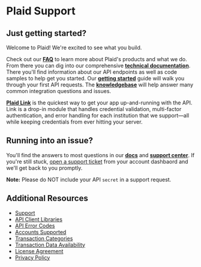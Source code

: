 # Plaid Support

## Just getting started?

Welcome to Plaid! We're excited to see what you build.

Check out our [**FAQ**][11] to learn more about Plaid's products and what we do. From there you can dig into our comprehensive [**technical documentation**][2]. There you'll find information about our API endpoints as well as code samples to help get you started. Our [**getting started**][12] guide will walk you through your first API requests. The [**knowledgebase**][14] will help answer many common integration questions and issues.

[**Plaid Link**][1] is the quickest way to get your app up-and-running with the API. Link is a drop-in module that handles credential validation, multi-factor authentication, and error handling for each institution that we support—all while keeping credentials from ever hitting your server.

## Running into an issue?

You'll find the answers to most questions in our [**docs**][2] and [**support center**][14]. If you're still stuck, [open a support ticket][15] from your account dashbaord and we'll get back to you promptly.

**Note:** Please do NOT include your API `secret` in a support request.

## Additional Resources

 - [Support][14]
 - [API Client Libraries][13]
 - [API Error Codes][5]
 - [Accounts Supported][6]
 - [Transaction Categories][7]
 - [Transaction Data Availability][8]
 - [License Agreement][9]
 - [Privacy Policy][10]

[1]: https://blog.plaid.com/plaid-link/
[2]: https://plaid.com/docs/api/
[5]: https://github.com/plaid/support/blob/master/errors.md
[6]: https://github.com/plaid/support/blob/master/accounts-supported.md
[7]: https://github.com/plaid/support/blob/master/categories.md
[8]: https://github.com/plaid/support/blob/master/data-availability.md
[9]: https://plaid.com/legal
[10]: https://plaid.com/privacy#Docs_Privacy_Policy
[11]: https://blog.plaid.com/faq/
[12]: https://blog.plaid.com/getting-started/
[13]: https://plaid.com/docs/#resources
[14]: https://support.plaid.com
[15]: https://dashboard.plaid.com/support/new
